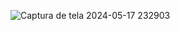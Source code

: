![Captura de tela 2024-05-17 232903](https://github.com/Giandonn/Api-.NET-BASE/assets/88562200/a66fb01b-fc10-4a9f-b878-4478966c4bf9)
